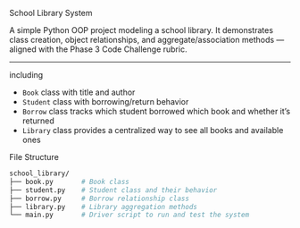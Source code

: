 School Library System

A simple Python OOP project modeling a school library. It demonstrates class creation, object relationships, and aggregate/association methods — aligned with the Phase 3 Code Challenge rubric.

---

including 

- `Book` class with title and author
- `Student` class with borrowing/return behavior
- `Borrow` class tracks which student borrowed which book and whether it’s returned
- `Library` class provides a centralized way to see all books and available ones



File Structure

```bash
school_library/
├── book.py       # Book class
├── student.py    # Student class and their behavior
├── borrow.py     # Borrow relationship class
├── library.py    # Library aggregation methods
└── main.py       # Driver script to run and test the system
